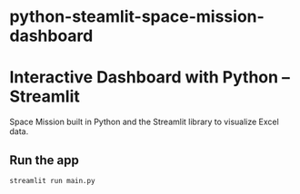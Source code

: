 # python-steamlit-space-mission-dashboard

# Interactive Dashboard with Python – Streamlit

Space Mission built in Python and the Streamlit library to visualize Excel data.

## Run the app
```Terminal
streamlit run main.py
